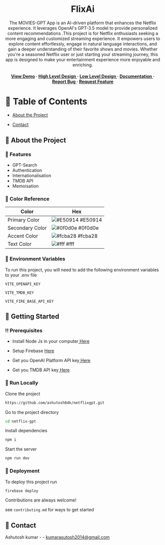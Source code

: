 <div align='center'>



<h1>FlixAi</h1>
<p>The MOVIES-GPT App is an AI-driven platform that enhances the Netflix experience. It leverages OpenAI's GPT-3.5 model to provide personalized content recommendations .This project is for Netflix enthusiasts seeking a more engaging and customized streaming experience. It empowers users to explore content effortlessly, engage in natural language interactions, and gain a deeper understanding of their favorite shows and movies. Whether you're a seasoned Netflix user or just starting your streaming journey, this app is designed to make your entertainment experience more enjoyable and enriching.</p>


<h4> <a href=https://movies-gpt.netlify.app/>View Demo</a> <span> · </span> <a href="https://docs.google.com/document/d/1Muefsocp5KR8cZtmdjgNcY3DQHNFGZIYZ6G1c6BRvGg/edit?usp=sharing"> High Level Design </a> <span>  · </span> <a href="https://docs.google.com/document/d/13_4E29XlWuXX90MhpUhNrjjClzJthUMIwcBSlA13YEc/edit?usp=sharing"> Low Level Design </a> <span>  · </span> <a href="https://github.com/gyandeeparyan/netflix-gpt/blob/master/README.md"> Documentation </a> <span> · </span> <a href="https://github.com/gyandeeparyan/netflix-gpt/issues"> Report Bug </a> <span> · </span> <a href="https://github.com/gyandeeparyan/netflix-gpt/issues"> Request Feature </a> </h4>

</div>

# :notebook_with_decorative_cover: Table of Contents

- [About the Project](#star2-about-the-project)

- [Contact](#handshake-contact)

## :star2: About the Project

### :dart: Features

- GPT-Search
- Authentication
- Internationalisation
- TMDB API
- Memoisation

### :art: Color Reference

| Color           | Hex                                                              |
| --------------- | ---------------------------------------------------------------- |
| Primary Color   | ![#E50914](https://via.placeholder.com/10/E50914?text=+) #E50914 |
| Secondary Color | ![#0f0d0e](https://via.placeholder.com/10/0f0d0e?text=+) #0f0d0e |
| Accent Color    | ![#fcba28](https://via.placeholder.com/10/fcba28?text=+) #fcba28 |
| Text Color      | ![#fff](https://via.placeholder.com/10/fff?text=+) #fff          |

### :key: Environment Variables

To run this project, you will need to add the following environment variables to your .env file

`VITE_OPENAPI_KEY`

`VITE_TMDB_KEY`

`VITE_FIRE_BASE_API_KEY`

## :toolbox: Getting Started

### :bangbang: Prerequisites

- Install Node Js in your computer<a href="https://nodejs.org/en"> Here</a>
- Setup Firebase <a href="https://firebase.google.com/"> Here</a>

- Get you OpenAI Platform API key<a href="https://platform.openai.com/"> Here</a>
- Get you TMDB API key<a href="https://developer.themoviedb.org/reference/intro/getting-started"> Here</a>

### :running: Run Locally

Clone the project

```bash
https://github.com/ashutosh04k/netflixgpt.git
```

Go to the project directory

```bash
cd netflix-gpt
```

Install dependencies

```bash
npm i
```

Start the server

```bash
npm run dev
```

### :triangular_flag_on_post: Deployment

To deploy this project run

```bash
firebase deploy
```

Contributions are always welcome!

see `contributing.md` for ways to get started

## :handshake: Contact

Ashutosh kumar - - kumarasutosh2014@gmail.com

  
